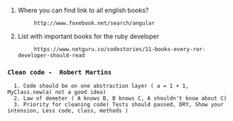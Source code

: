 1. Where you can find link to all english books?
      
            http://www.foxebook.net/search/angular
2. List with important books for the ruby developer

            https://www.netguru.co/codestories/11-books-every-ror-developer-should-read
            
### `Clean code -  Robert Martins`
      
      1. Code should be on one abstraction layer ( a = 1 + 1, MyClass.new(a) not a good idea)
      2. Law of demeter ( A knows B, B knows C, A shouldn't know about C)
      3. Priority for cleaning code( Tests should passed, DRY, Show your intension, Less code, class, methods )
